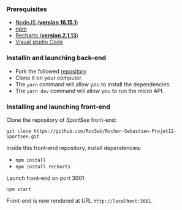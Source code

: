 
### Prerequisites

- [NodeJS (**version 16.15.1**)](https://nodejs.org/en/)
- [npm](https://www.npmjs.com/)
- [Recharts (**version 2.1.13**)](https://recharts.org/en-US/guide/installation)
- [Visual studio Code](https://code.visualstudio.com/)

### Installin and launching back-end

- Fork the followed [repository](https://github.com/RocSeb/P9-front-end-dashboard/)
- Clone it on your computer.
- The `yarn` command will allow you to install the dependencies.
- The `yarn dev` command will allow you to run the micro API.

### Installing and launching front-end

Clone the repository of _SportSee_ front-end:

`git clone https://github.com/RocSeb/Rocher-Sebastien-Projet12-Sportsee.git`

Inside this front-end repository, install dependencies:

- `npm install`
- `npm install recharts`

Launch front-end on port 3001:

`npm start`

Front-end is now rendered at URL `http://localhost:3001`.
